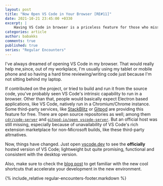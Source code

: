 ```yaml
---
layout: post
title: "Now 0pen VS Code in Your Browser [RE#11]"
date: 2021-10-21 23:45:00 +0330
excerpt: |
    Having VS Code in browser is a priceless feature for those who miss it while working with their mobile phones or tablets. Although there are viable third-party services, but now the official version goes public.
categories: article
author: babakks
comments: true
published: true
series: "Regular Encounters"
---
```


I've always dreamed of opening VS Code in my browser. That would really help me,since, out of my workplace, I'm usually using my tablet or mobile phone and so having a hard time reviewing/writing code just because I'm not sitting behind my laptop.

If contributed on the project, or tried to build and run it from the source code, you've probably seen VS Code's intrinsic capability to run in a browser. Other than that, people would basically expect Electron based applications, like VS Code, natively run in a Chromium/Chrome instance. Some third-party services, like [StackBlitz][stackblitz] or [Gitpod][gitpod] are providing this feature for free. There are open source repositories as well; among them [`cdr/code-server`][code-server] and [`gitpod-io/open vscode-server`][gitpod-github]. But an official host was still missing, especially because of unavailability of VS Code's rich extension marketplace for non-Microsoft builds, like these third-party altrnatives.

[stackblitz]: https://stackblitz.com
[gitpod]: https://gitpod.io
[code-server]: https://github.com/cdr/code-server
[gitpod-github]: https://github.com/gitpod-io/openvscode-server

Now, things have changed. Just open [vscode.dev][vscode-dev] to see the **officially** hosted version of VS Code; lightweight but quite promising, functional and consistent with the desktop version.

Also, make sure to check the [blog post][blog] to get familiar with the new cool shortcuts that accelerate your development in the new environment.

[vscode-dev]: https://vscode.de
[blog]: https://code.visualstudio.com/blogs/2021/10/20/vscode-dev

{% include_relative regular-encounters-footer.markdown %}

